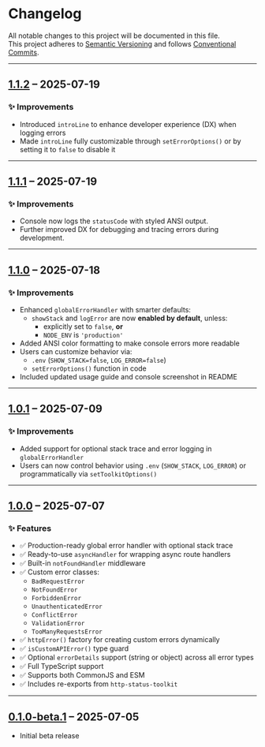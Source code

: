 # Changelog

All notable changes to this project will be documented in this file.  
This project adheres to [Semantic Versioning](https://semver.org) and follows [Conventional Commits](https://www.conventionalcommits.org).

---

## [1.1.2](https://github.com/dev-rashedin/express-error-toolkit/releases/tag/1.1.2) – 2025-07-19

### ✨ Improvements

- Introduced `introLine` to enhance developer experience (DX) when logging errors
- Made `introLine` fully customizable through `setErrorOptions()` or by setting it to `false` to disable it


---

## [1.1.1](https://github.com/dev-rashedin/express-error-toolkit/releases/tag/1.1.1) – 2025-07-19

### ✨ Improvements

- Console now logs the `statusCode` with styled ANSI output.
- Further improved DX for debugging and tracing errors during development.

---

## [1.1.0](https://github.com/dev-rashedin/express-error-toolkit/releases/tag/1.1.0) – 2025-07-18

### ✨ Improvements

- Enhanced `globalErrorHandler` with smarter defaults:
  - `showStack` and `logError` are now **enabled by default**, unless:
    - explicitly set to `false`, **or**
    - `NODE_ENV` is `'production'`
- Added ANSI color formatting to make console errors more readable
- Users can customize behavior via:
  - `.env` (`SHOW_STACK=false`, `LOG_ERROR=false`)
  - `setErrorOptions()` function in code
- Included updated usage guide and console screenshot in README

---

## [1.0.1](https://github.com/dev-rashedin/express-error-toolkit/releases/tag/1.0.1) – 2025-07-09

### ✨ Improvements

- Added support for optional stack trace and error logging in `globalErrorHandler`
- Users can now control behavior using `.env` (`SHOW_STACK`, `LOG_ERROR`) or programmatically via `setToolkitOptions()`

---

## [1.0.0](https://github.com/dev-rashedin/express-error-toolkit/releases/tag/1.0.0) – 2025-07-07

### ✨ Features

- ✅ Production-ready global error handler with optional stack trace
- ✅ Ready-to-use `asyncHandler` for wrapping async route handlers
- ✅ Built-in `notFoundHandler` middleware
- ✅ Custom error classes:
  - `BadRequestError`
  - `NotFoundError`
  - `ForbiddenError`
  - `UnauthenticatedError`
  - `ConflictError`
  - `ValidationError`
  - `TooManyRequestsError`
- ✅ `httpError()` factory for creating custom errors dynamically
- ✅ `isCustomAPIError()` type guard
- ✅ Optional `errorDetails` support (string or object) across all error types
- ✅ Full TypeScript support
- ✅ Supports both CommonJS and ESM
- ✅ Includes re-exports from `http-status-toolkit`

---

## [0.1.0-beta.1](https://github.com/dev-rashedin/express-error-toolkit/releases/tag/0.1.0-beta.1) – 2025-07-05

- Initial beta release
